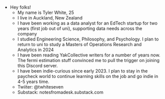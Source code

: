 - Hey folks!
    - My name is Tyler White, 25
    - I live in Auckland, New Zealand
    - I have been working as a data analyst for an EdTech startup for two years (first job out of uni), supporting data needs across the company
    - I studied Engineering Science, Philosophy, and Psychology. I plan to return to uni to study a Masters of Operations Research and Analytics in 2024
    - I have been reading YakCollective writers for a number of years now. The fermi estimation stuff convinced me to pull the trigger on joining this Discord server.
    - I have been indie-curious since early 2023. I plan to stay in the paycheck world to continue learning skills on the job and go indie in 4-5 years time.
    - Twiiter: @twhiteseven
    - Substack: notesfromadesk.substack.com
